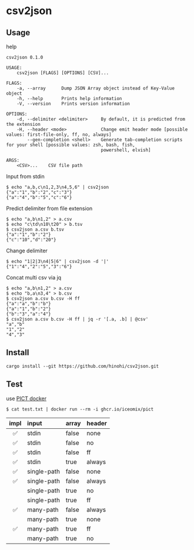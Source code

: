 # csv2json

## Usage

help

```
csv2json 0.1.0

USAGE:
    csv2json [FLAGS] [OPTIONS] [CSV]...

FLAGS:
    -a, --array      Dump JSON Array object instead of Key-Value object
    -h, --help       Prints help information
    -V, --version    Prints version information

OPTIONS:
    -d, --delimiter <delimiter>     By default, it is predicted from the extension
    -H, --header <mode>             Change emit header mode [possible values: first-file-only, ff, no, always]
        --gen-completion <shell>    Generate tab-completion scripts for your shell [possible values: zsh, bash, fish,
                                    powershell, elvish]

ARGS:
    <CSV>...    CSV file path
```

Input from stdin

```
$ echo "a,b,c\n1,2,3\n4,5,6" | csv2json
{"a":"1","b":"2","c":"3"}
{"a":"4","b":"5","c":"6"}
```

Predict delimiter from file extension

```
$ echo "a,b\n1,2" > a.csv
$ echo "c\td\n10\t20" > b.tsv
$ csv2json a.csv b.tsv
{"a":"1","b":"2"}
{"c":"10","d":"20"}
```

Change delimiter

```
$ echo "1|2|3\n4|5|6" | csv2json -d '|'
{"1":"4","2":"5","3":"6"}
```

Concat multi csv via jq

```
$ echo "a,b\n1,2" > a.csv
$ echo "b,a\n3,4" > b.csv
$ csv2json a.csv b.csv -H ff
{"a":"a","b":"b"}
{"a":"1","b":"2"}
{"b":"3","a":"4"}
$ csv2json a.csv b.csv -H ff | jq -r '[.a, .b] | @csv'
"a","b"
"1","2"
"4","3"
```

## Install

```
cargo install --git https://github.com/hinohi/csv2json.git
```

## Test

use [PICT docker](https://github.com/iceomix/pict-docker)

```
$ cat test.txt | docker run --rm -i ghcr.io/iceomix/pict
```

| impl | input       | array | header |
|:----:|:------------|:------|:-------|
|  ✅  | stdin       | false | none   |
|  ✅  | stdin       | false | no     |
|  ✅  | stdin       | false | ff     |
|  ✅  | stdin       | true  | always |
|  ✅  | single-path | false | none   |
|  ✅  | single-path | false | always |
|      | single-path | true  | no     |
|      | single-path | true  | ff     |
|  ✅  | many-path   | false | always |
|      | many-path   | true  | none   |
|  ✅  | many-path   | true  | ff     |
|      | many-path   | true  | no     |
